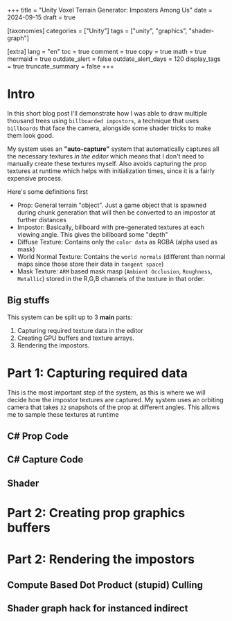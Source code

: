 +++
title = "Unity Voxel Terrain Generator: Imposters Among Us"
date = 2024-09-15
draft = true

[taxonomies]
categories = ["Unity"]
tags = ["unity", "graphics", "shader-graph"]

[extra]
lang = "en"
toc = true
comment = true
copy = true
math = true
mermaid = true
outdate_alert = false
outdate_alert_days = 120
display_tags = true
truncate_summary = false
+++

# Intro

In this short blog post I'll demonstrate how I was able to draw multiple thousand trees using ``billboarded impostors``, a technique that uses ``billboards`` that face the camera, alongside some shader tricks to make them look good.

My system uses an **"auto-capture"** system that automatically captures all the necessary textures *in the editor* which means that I don't need to manually create these textures myself. Also avoids capturing the prop textures at runtime which helps with initialization times, since it is a fairly expensive process. 

Here's some definitions first
* Prop: General terrain "object". Just a game object that is spawned during chunk generation that will then be converted to an impostor at further distances
* Impostor: Basically, billboard with pre-generated textures at each viewing angle. This gives the billboard some "depth"
* Diffuse Texture: Contains only the ``color data`` as RGBA (alpha used as mask)
* World Normal Texture: Contains the ``world normals`` (different than normal maps since those store their data in ``tangent space``) 
* Mask Texture: ``ARM`` based mask masp (``Ambient Occlusion``, ``Roughness``, ``Metallic``) stored in the R,G,B channels of the texture in that order.

## Big stuffs
This system can be split up to 3 **main** parts:
1. Capturing required texture data in the editor
2. Creating GPU buffers and texture arrays. 
3. Rendering the impostors.

# Part 1: Capturing required data
This is the most important step of the system, as this is where we will decide how the impostor textures are captured.
My system uses an orbiting camera that takes ``32`` snapshots of the prop at different angles. This allows me to sample these textures at runtime

## C# Prop Code
## C# Capture Code
## Shader
# Part 2: Creating prop graphics buffers

# Part 2: Rendering the impostors
## Compute Based Dot Product (stupid) Culling
## Shader graph hack for instanced indirect